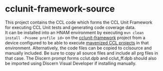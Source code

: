 # cclunit-framework-source 

This project contains the CCL code which forms the CCL Unit Framework for executing CCL Unit tests and generating code coverage data.  
It can be installed into an HNAM environment by executing `mvn clean install -P<some profile id>` on the [cclunit-framework][cclunit-framework] 
project from a device configured to be able to execute [mavenized CCL projects][mavenized CCL projects] in that environment. Alternatively, the code
files can be copied to cclsource and manually included. Be sure to copy all source files and include all prg files in that case. The Discern prompt forms 
cclut.dpb and cclut_ff.dpb should also be imported using Discern Visual Developer if installing manually.

[cclunit-framework]: ../README.md
[mavenized CCL projects]: https://github.com/cerner/ccl-testing/tree/master/cerner-maven-ccl-plugin